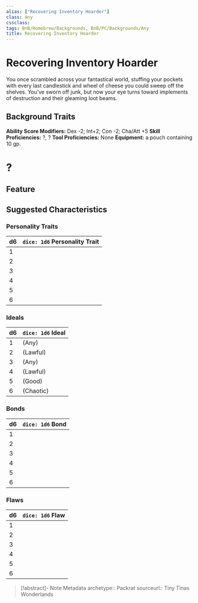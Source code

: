 ```yaml
---
alias: ["Recovering Inventory Hoarder"]
class: Any
cssclass: 
tags: BnB/Homebrew/Backgrounds, BnB/PC/Backgrounds/Any
title: Recovering Inventory Hoarder
---
```


# Recovering Inventory Hoarder

You once scrambled across your fantastical world, stuffing your pockets with every last candlestick and wheel of cheese you could sweep off the shelves. You've sworn off junk, but now your eye turns toward implements of destruction and their gleaming loot beams.

## Background Traits

**Ability Score Modifiers:** Dex -2; Int+2; Con -2; Cha/Att +5
**Skill Proficiencies:** ?, ?
**Tool Proficiencies:** None
**Equipment:** a pouch containing 10 gp.

# ?

## Feature

## Suggested Characteristics

### Personality Traits

| d6 | `dice: 1d6` Personality Trait |
| --- | --- |
| 1 |  |
| 2 | |
| 3 |  |
| 4 |  |
| 5 |  |
| 6 |  |

### Ideals

| d6 | `dice: 1d6` Ideal |
| --- | --- |
| 1 | (Any) |
| 2 |  (Lawful) |
| 3 |  (Any) |
| 4 |  (Lawful) |
| 5 |  (Good) |
| 6 |  (Chaotic) |

### Bonds

| d6 | `dice: 1d6` Bond |
| --- | --- |
| 1 |  |
| 2 |  |
| 3 | |
| 4 |  |
| 5 | |
| 6 |  |

### Flaws

| d6  | `dice: 1d6` Flaw |
| --- | ---------------- |
| 1   |                  |
| 2   |                  |
| 3   |                  |
| 4   |                  |
| 5   |                  |
| 6   |                  |

> [!abstract]- Note Metadata
> archetype:: Packrat
> sourceurl:: Tiny Tinas Wonderlands
